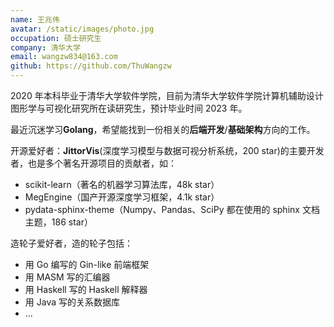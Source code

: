```yaml
---
name: 王兆伟
avatar: /static/images/photo.jpg
occupation: 硕士研究生
company: 清华大学
email: wangzw834@163.com
github: https://github.com/ThuWangzw
---
```


2020 年本科毕业于清华大学软件学院，目前为清华大学软件学院计算机辅助设计图形学与可视化研究所在读研究生，预计毕业时间 2023 年。

最近沉迷学习**Golang**，希望能找到一份相关的**后端开发**/**基础架构**方向的工作。

开源爱好者：**JittorVis**(深度学习模型与数据可视分析系统，200 star)的主要开发者，也是多个著名开源项目的贡献者，如：

- scikit-learn（著名的机器学习算法库，48k star）
- MegEngine（国产开源深度学习框架，4.1k star）
- pydata-sphinx-theme（Numpy、Pandas、SciPy 都在使用的 sphinx 文档主题，186 star）

造轮子爱好者，造的轮子包括：

- 用 Go 编写的 Gin-like 前端框架
- 用 MASM 写的汇编器
- 用 Haskell 写的 Haskell 解释器
- 用 Java 写的关系数据库
- ...
